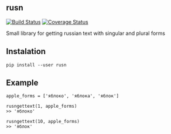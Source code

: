 ## rusn

[![Build Status](https://travis-ci.org/icetemple/rusn.svg?branch=master)](https://travis-ci.org/icetemple/rusn)
[![Coverage Status](https://coveralls.io/repos/github/icetemple/rusn/badge.svg?branch=master)](https://coveralls.io/github/icetemple/rusn?branch=master)

Small library for getting russian text with singular and plural forms


## Instalation

`pip install --user rusn`


## Example


    apple_forms = ['яблоко', 'яблока', 'яблок']
    
    rusngettext(1, apple_forms)
    >> 'яблоко'

    rusngettext(10, apple_forms)
    >> 'яблок'
